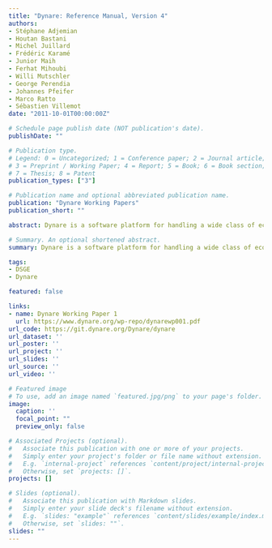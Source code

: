 ```yaml
---
title: "Dynare: Reference Manual, Version 4"
authors:
- Stéphane Adjemian
- Houtan Bastani
- Michel Juillard
- Frédéric Karamé
- Junior Maih
- Ferhat Mihoubi
- Willi Mutschler
- George Perendia
- Johannes Pfeifer
- Marco Ratto
- Sébastien Villemot 
date: "2011-10-01T00:00:00Z"

# Schedule page publish date (NOT publication's date).
publishDate: ""

# Publication type.
# Legend: 0 = Uncategorized; 1 = Conference paper; 2 = Journal article;
# 3 = Preprint / Working Paper; 4 = Report; 5 = Book; 6 = Book section;
# 7 = Thesis; 8 = Patent
publication_types: ["3"]

# Publication name and optional abbreviated publication name.
publication: "Dynare Working Papers"
publication_short: ""

abstract: Dynare is a software platform for handling a wide class of economic models, in particular dynamic stochastic general equilibrium (DSGE) and overlapping generations (OLG) models. The models solved by Dynare include those relying on the rational expectations hypothesis, wherein agents form their expectations about the future in a way consistent with the model. But Dynare is also able to handle models where expectations are formed differently; on one extreme, models where agents perfectly anticipate the future; on the other extreme, models where agents have limited rationality or imperfect knowledge of the state of the economy and, hence, form their expectations through a learning process. Dynare offers a user-friendly and intuitive way of describing these models. It is able to perform simulations of the model given a calibration of the model parameters and is also able to estimate these parameters given a dataset. Dynare is a free software, which means that it can be downloaded free of charge, that its source code is freely available, and that it can be used for both non-profit and for-profit purposes.

# Summary. An optional shortened abstract.
summary: Dynare is a software platform for handling a wide class of economic models, in particular dynamic stochastic general equilibrium (DSGE) and overlapping generations (OLG) models. The models solved by Dynare include those relying on the rational expectations hypothesis, wherein agents form their expectations about the future in a way consistent with the model. But Dynare is also able to handle models where expectations are formed differently; on one extreme, models where agents perfectly anticipate the future; on the other extreme, models where agents have limited rationality or imperfect knowledge of the state of the economy and, hence, form their expectations through a learning process. Dynare offers a user-friendly and intuitive way of describing these models. It is able to perform simulations of the model given a calibration of the model parameters and is also able to estimate these parameters given a dataset. Dynare is a free software, which means that it can be downloaded free of charge, that its source code is freely available, and that it can be used for both non-profit and for-profit purposes.

tags:
- DSGE
- Dynare

featured: false

links:
- name: Dynare Working Paper 1
  url: https://www.dynare.org/wp-repo/dynarewp001.pdf
url_code: https://git.dynare.org/Dynare/dynare
url_dataset: ''
url_poster: ''
url_project: ''
url_slides: ''
url_source: ''
url_video: ''

# Featured image
# To use, add an image named `featured.jpg/png` to your page's folder. 
image:
  caption: ''
  focal_point: ""
  preview_only: false

# Associated Projects (optional).
#   Associate this publication with one or more of your projects.
#   Simply enter your project's folder or file name without extension.
#   E.g. `internal-project` references `content/project/internal-project/index.md`.
#   Otherwise, set `projects: []`.
projects: []

# Slides (optional).
#   Associate this publication with Markdown slides.
#   Simply enter your slide deck's filename without extension.
#   E.g. `slides: "example"` references `content/slides/example/index.md`.
#   Otherwise, set `slides: ""`.
slides: ""
---
```


